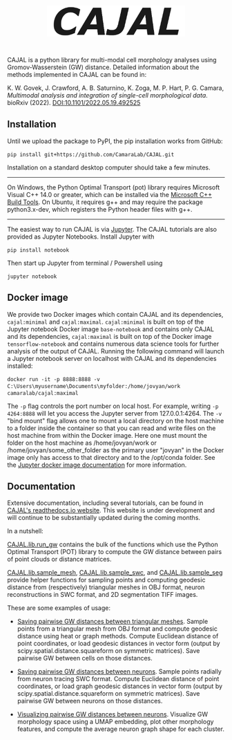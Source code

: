 <p align="center"><img src="https://github.com/CamaraLab/CAJAL/blob/main/logo.png" width="320" align="center"></p>
<br>

CAJAL is a python library for multi-modal cell morphology analyses using Gromov-Wasserstein (GW) distance. Detailed information about the methods implemented in CAJAL can be found in:

K. W. Govek, J. Crawford, A. B. Saturnino, K. Zoga, M. P. Hart, P.  G. Camara, _Multimodal analysis and integration of single-cell morphological data_. bioRxiv (2022). [DOI:10.1101/2022.05.19.492525](https://www.biorxiv.org/content/10.1101/2022.05.19.492525v3.full)

## Installation
Until we upload the package to PyPI, the pip installation works from GitHub:
```commandline
pip install git+https://github.com/CamaraLab/CAJAL.git
```
Installation on a standard desktop computer should take a few minutes.

----

On Windows, the Python Optimal Transport (pot) library requires Microsoft Visual C++ 14.0 or greater, which can be installed via the [Microsoft C++ Build Tools](https://visualstudio.microsoft.com/visual-cpp-build-tools/). On Ubuntu, it requires g++ and may require the package python3.x-dev, which registers the Python header files with g++.

----

The easiest way to run CAJAL is via [Jupyter](https://jupyter.org/). The CAJAL tutorials are also provided as Jupyter Notebooks. Install Jupyter with
```commandline
pip install notebook
```
Then start up Jupyter from terminal / Powershell using
```commandline
jupyter notebook
```

## Docker image
We provide two Docker images which contain CAJAL and its dependencies, ```cajal:minimal``` and ```cajal:maximal```. ```cajal:minimal``` is built on top of the Jupyter notebook Docker image ```base-notebook``` and contains only CAJAL and its dependencies, ```cajal:maximal``` is built on top of the Docker image ```tensorflow-notebook``` and contains numerous data science tools for further analysis of the output of CAJAL. Running the following command will launch a Jupyter notebook server on localhost with CAJAL and its dependencies installed:
```commandline
docker run -it -p 8888:8888 -v C:\Users\myusername\Documents\myfolder:/home/jovyan/work camaralab/cajal:maximal
```
The ```-p``` flag controls the port number on local host. For example, writing ```-p 4264:8888``` will let you access the Jupyter server from 127.0.0.1:4264. The ```-v``` "bind mount" flag allows one to mount a local directory on the host machine to a folder inside the container so that you can read and write files on the host machine from within the Docker image. Here one must mount the folder on the host machine as /home/jovyan/work or /home/jovyan/some_other_folder as the primary user "jovyan" in the Docker image only has access to that directory and to the /opt/conda folder. See the [Jupyter docker image documentation](https://jupyter-docker-stacks.readthedocs.io/en/latest/using/selecting.html) for more information.

## Documentation
Extensive documentation, including several tutorials, can be found in [CAJAL's readthedocs.io website](https://cajal.readthedocs.io/en/readthedocs_dev/). This website is under development and will continue to be substantially updated during the coming months.

In a nutshell:

[CAJAL.lib.run_gw](https://github.com/CamaraLab/CAJAL/blob/main/CAJAL/lib/run_gw.py) contains the bulk of the functions which use the Python Optimal Transport (POT) library to compute the GW distance between pairs of point clouds or distance matrices.

[CAJAL.lib.sample_mesh](https://github.com/CamaraLab/CAJAL/blob/main/CAJAL/lib/sample_mesh.py), [CAJAL.lib.sample_swc](https://github.com/CamaraLab/CAJAL/blob/main/CAJAL/lib/sample_swc.py), and [CAJAL.lib.sample_seg](https://github.com/CamaraLab/CAJAL/blob/main/CAJAL/lib/sample_seg.py) provide helper functions for sampling points and computing geodesic distance from (respectively) triangular meshes in OBJ format, neuron reconstructions in SWC format, and 2D segmentation TIFF images.

These are some examples of usage:

- [Saving pairwise GW distances between triangular meshes](https://github.com/CamaraLab/CAJAL/blob/main/notebooks/save_gw_obj_mesh.ipynb). Sample points from a triangular mesh from OBJ format and compute geodesic distance using heat or graph methods. Compute Euclidean distance of point coordinates, or load geodesic distances in vector form (output by scipy.spatial.distance.squareform on symmetric matrices). Save pairwise GW between cells on those distances.

- [Saving pairwise GW distances between neurons](https://github.com/CamaraLab/CAJAL/blob/main/notebooks/save_gw_neurons.ipynb). Sample points radially from neuron tracing SWC format. Compute Euclidean distance of point coordinates, or load graph geodesic distances in vector form (output by scipy.spatial.distance.squareform on symmetric matrices). Save pairwise GW between neurons on those distances.

- [Visualizing pairwise GW distances between neurons](https://github.com/CamaraLab/CAJAL/blob/main/notebooks/analyze_gw_neurons.ipynb). Visualize GW morphology space using a UMAP embedding, plot other morphology features, and compute the average neuron graph shape for each cluster.
